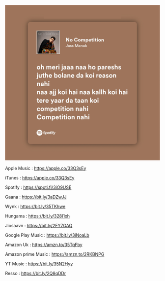 <img src="https://github.com/ikx7a/ikx7a/blob/main/Now%20Playing/No%20Competition.png">


Apple Music : https://apple.co/33Q3sEy

iTunes : https://apple.co/33Q3sEy

Spotify : https://spoti.fi/3iO9USE

Gaana : https://bit.ly/3aDZwJJ

Wynk : https://bit.ly/35TKhwe

Hungama : https://bit.ly/328I1xh

Jiosaavn : https://bit.ly/2FY7OAQ

Google Play Music : https://bit.ly/3iNoaLb

Amazon Uk : https://amzn.to/35TqFby

Amazon prime Music : https://amzn.to/2RKBNPG

YT Music : https://bit.ly/35N2Hyy

Resso : https://bit.ly/2Q8qDDr
